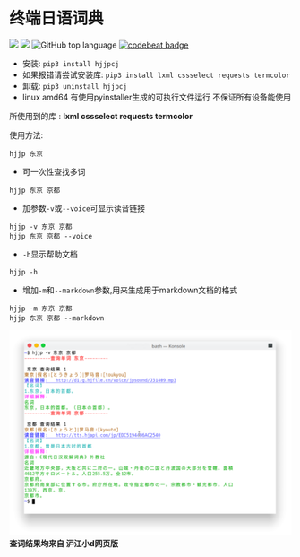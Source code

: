 # 终端日语词典  
![](https://img.shields.io/github/license/asutorufa/hujiang_japanese_dict.svg)
![](https://img.shields.io/github/release/asutorufa/hujiang_japanese_dict.svg)
![GitHub top language](https://img.shields.io/github/languages/top/asutorufa/hujiang_japanese_dict.svg)
[![codebeat badge](https://codebeat.co/badges/e1408f62-46ae-43b0-920d-e38128dcfd48)](https://codebeat.co/projects/github-com-asutorufa-hujiang_japanese_dict-master)  

- 安装: `pip3 install hjjpcj`  
- 如果报错请尝试安装库: `pip3 install lxml cssselect requests termcolor`  
- 卸载: `pip3 uninstall hjjpcj`  
- linux amd64 有使用pyinstaller生成的可执行文件运行 不保证所有设备能使用   
<!--
4.现在使用git远程提交master分支

~~*(旧)运行bash install.sh安装,手机端termux使用bash termux_install.sh安装*~~  
~~*(旧)运行 bash uninstall.sh或bash termux_uninstall.sh卸载*~~  
-->
所使用到的库  : **lxml cssselect requests termcolor**  

使用方法:  
```
hjjp 东京
```
- 可一次性查找多词  
```
hjjp 东京 京都
```
- 加参数``-v``或``--voice``可显示读音链接  
```
hjjp -v 东京 京都
hjjp 东京 京都 --voice
```  
- ``-h``显示帮助文档  
```
hjjp -h
```
- 增加``-m``和``--markdown``参数,用来生成用于markdown文档的格式   
```
hjjp -m 东京 京都
hjjp 东京 京都 --markdown
```
![](https://raw.githubusercontent.com/Asutorufa/hujiang-japanese-dict/master/演示.png)
**查词结果均来自 沪江小d网页版**
